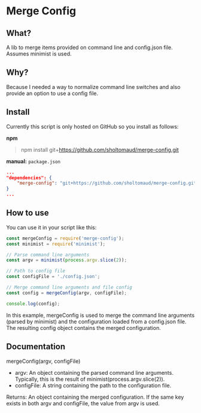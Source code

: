 # Merge Config

## What?

A lib to merge items provided on command line and config.json file. Assumes minimist is used.

## Why?

Because I needed a way to normalize command line switches and also provide an option to use a config file.

## Install

Currently this script is only hosted on GitHub so you install as follows:

**npm**
> npm install git+https://github.com/sholtomaud/merge-config.git

**manual:** `package.json` 

```json
...
"dependencies": {
    "merge-config": "git+https://github.com/sholtomaud/merge-config.git#semver:^1.0.0"
}
...
```

## How to use

You can use it in your script like this:

```js
const mergeConfig = require('merge-config');
const minimist = require('minimist');

// Parse command line arguments
const argv = minimist(process.argv.slice(2));

// Path to config file
const configFile = './config.json';

// Merge command line arguments and file config
const config = mergeConfig(argv, configFile);

console.log(config);
```

In this example, mergeConfig is used to merge the command line arguments (parsed by minimist) and the configuration loaded from a config.json file. The resulting config object contains the merged configuration.

## Documentation

mergeConfig(argv, configFile)

* argv: An object containing the parsed command line arguments. Typically, this is the result of minimist(process.argv.slice(2)).
* configFile: A string containing the path to the configuration file.

Returns: An object containing the merged configuration. If the same key exists in both argv and configFile, the value from argv is used.